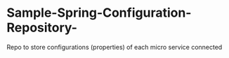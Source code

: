 # Sample-Spring-Configuration-Repository-
Repo to store configurations (properties) of each micro service connected
